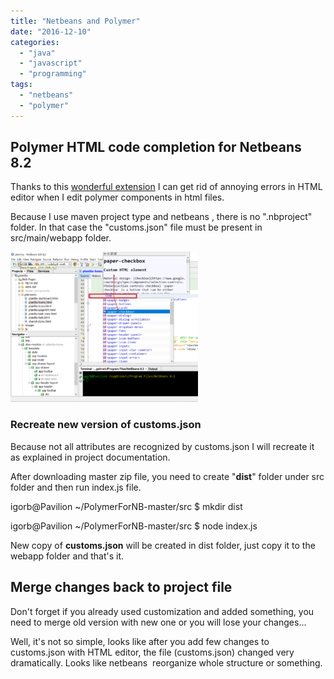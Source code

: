 ```yaml
---
title: "Netbeans and Polymer"
date: "2016-12-10"
categories: 
  - "java"
  - "javascript"
  - "programming"
tags: 
  - "netbeans"
  - "polymer"
---
```


## Polymer HTML code completion for Netbeans 8.2

Thanks to this [wonderful extension](https://github.com/ladariha/PolymerForNB) I can get rid of annoying errors in HTML editor when I edit polymer components in html files.

Because I use maven project type and netbeans , there is no ".nbproject" folder. In that case the "customs.json" file must be present in src/main/webapp folder.

[![2016-12-10-11_08_11](images/2016-12-10-11_08_11--300x240.png)](http://bisaga.com/blog/wp-content/uploads/2016/12/2016-12-10-11_08_11-.png)

### Recreate new version of customs.json

Because not all attributes are recognized by customs.json I will recreate it as explained in project documentation.

After downloading master zip file, you need to create "**dist**" folder under src folder and then run index.js file.

igorb@Pavilion ~/PolymerForNB-master/src
$ mkdir dist

igorb@Pavilion ~/PolymerForNB-master/src
$ node index.js

New copy of **customs.json** will be created in dist folder, just copy it to the webapp folder and that's it.

## Merge changes back to project file

Don't forget if you already used customization and added something, you need to merge old version with new one or you will lose your changes...

Well, it's not so simple, looks like after you add few changes to customs.json with HTML editor, the file (customs.json) changed very  dramatically. Looks like netbeans  reorganize whole structure or something.
